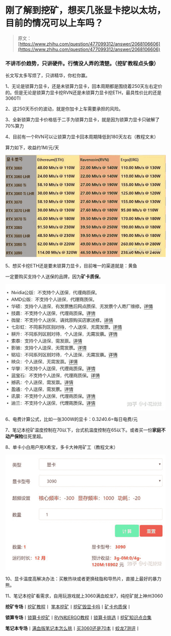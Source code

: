 <!--yml
category: 挖矿
date: 2022-06-26 00:00:00
-->

# 刚了解到挖矿，想买几张显卡挖以太坊，目前的情况可以上车吗？

> 原文：[https://www.zhihu.com/question/477099312/answer/2068106606](https://www.zhihu.com/question/477099312/answer/2068106606)

 ### 不讲币价趋势，只讲硬件。行情没人弄的清楚。（挖矿教程点头像）

长文写太多写烦了，只讲精华，你杠你赢。

1、无论是锁算力显卡，还是未锁算力显卡，回本周期都是围绕着250天左右定价的。但是无论是锁算力显卡挖RVN还是未锁算力显卡挖ETH，最具性价比的还是3060TI

2、这250天币价的波动，就是你加卡上车需要承担的风险。

3、全新锁算力显卡价格低于二手为锁算力显卡，就是因为锁算力显卡只破解了70%算力

4、目前有一个RVN可以让锁算力显卡回本周期降低到180天左右（教程文末）

算力如下，收益约1M/元/天

![](img/75b141c8d08a6c8d8a401318c192fb55.png)

5、想买卡挖ETH还是要未锁算力显卡，目前唯一的渠道就是：黄鱼

一定要购买支持个人送保的品牌，因为**矿卡质保**。

![](img/360d35f573b5be1f43dbc5c737569bc1.png)

6、电费计算公式，比如一张300W的显卡：0.3*24*0.6=每日电费/元

7、笔记本挖矿温度控制在70以下，台式机温度控制在65以下。或者买一份**家庭不动产保险**往死里超。

8、单卡小白用户用X希宝，多卡大神用矿工（教程文末）

![](img/5997a457e5d513c2bc5e4d7185089cd5.png)

10、显卡温度高解决办法：买散热块或者更换硅脂和导热片，直接上最好的暴力熊。

11、笔记本挖矿看需求，自用玩游戏就上3060满血蛟龙7，纯挖矿就上神州3060

**挖矿专场**丨[挖矿教程](https://zhuanlan.zhihu.com/p/355955385)丨 [笔本挖矿](https://zhuanlan.zhihu.com/p/360451565)丨[挖矿毁显卡吗](https://zhuanlan.zhihu.com/p/358944242)丨[矿卡也质保](https://zhuanlan.zhihu.com/p/386391253)丨

**锁算专场**丨[锁算卡挖矿](https://zhuanlan.zhihu.com/p/398651881)丨[RVN和ERGO教程](https://zhuanlan.zhihu.com/p/402971584)丨[锁算卡挑选](https://zhuanlan.zhihu.com/p/374342633)丨[挖矿知识点合集](https://www.zhihu.com/question/461044682/answer/1994951468)

**笔记本专场**丨[满血版笔记本怎么挑](https://zhuanlan.zhihu.com/p/374748213)丨[买3060还是70本](https://www.zhihu.com/question/447817962/answer/1909204347)丨[蛟龙7测评](https://zhuanlan.zhihu.com/p/369226521)丨